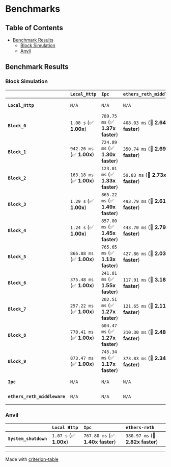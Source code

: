 # Benchmarks

## Table of Contents

- [Benchmark Results](#benchmark-results)
    - [Block Simulation](#block-simulation)
    - [Anvil](#anvil)

## Benchmark Results

### Block Simulation

|                              | `Local_Http`              | `Ipc`                            | `ethers_reth_middleware`          | `All_blocks`            |
|:-----------------------------|:--------------------------|:---------------------------------|:----------------------------------|:----------------------- |
| **`Local_Http`**             | `N/A`                     | `N/A`                            | `N/A`                             | `5.34 s` (✅ **1.00x**)  |
| **`Block_0`**                | `1.08 s` (✅ **1.00x**)    | `789.75 ms` (✅ **1.37x faster**) | `408.03 ms` (🚀 **2.64x faster**)  | `N/A`                   |
| **`Block_1`**                | `942.26 ms` (✅ **1.00x**) | `724.89 ms` (✅ **1.30x faster**) | `350.74 ms` (🚀 **2.69x faster**)  | `N/A`                   |
| **`Block_2`**                | `163.18 ms` (✅ **1.00x**) | `123.01 ms` (✅ **1.33x faster**) | `59.83 ms` (🚀 **2.73x faster**)   | `N/A`                   |
| **`Block_3`**                | `1.29 s` (✅ **1.00x**)    | `865.22 ms` (✅ **1.49x faster**) | `493.79 ms` (🚀 **2.61x faster**)  | `N/A`                   |
| **`Block_4`**                | `1.24 s` (✅ **1.00x**)    | `857.00 ms` (✅ **1.45x faster**) | `443.70 ms` (🚀 **2.79x faster**)  | `N/A`                   |
| **`Block_5`**                | `866.88 ms` (✅ **1.00x**) | `765.65 ms` (✅ **1.13x faster**) | `427.86 ms` (🚀 **2.03x faster**)  | `N/A`                   |
| **`Block_6`**                | `375.48 ms` (✅ **1.00x**) | `241.81 ms` (✅ **1.55x faster**) | `117.91 ms` (🚀 **3.18x faster**)  | `N/A`                   |
| **`Block_7`**                | `257.22 ms` (✅ **1.00x**) | `202.51 ms` (✅ **1.27x faster**) | `121.65 ms` (🚀 **2.11x faster**)  | `N/A`                   |
| **`Block_8`**                | `770.41 ms` (✅ **1.00x**) | `604.47 ms` (✅ **1.27x faster**) | `310.30 ms` (🚀 **2.48x faster**)  | `N/A`                   |
| **`Block_9`**                | `873.47 ms` (✅ **1.00x**) | `745.34 ms` (✅ **1.17x faster**) | `373.83 ms` (🚀 **2.34x faster**)  | `N/A`                   |
| **`Ipc`**                    | `N/A`                     | `N/A`                            | `N/A`                             | `3.71 s` (✅ **1.00x**)  |
| **`ethers_reth_middleware`** | `N/A`                     | `N/A`                            | `N/A`                             | `1.99 s` (✅ **1.00x**)  |

### Anvil

|                       | `Local Http`           | `Ipc`                            | `ethers-reth`                     |
|:----------------------|:-----------------------|:---------------------------------|:--------------------------------- |
| **`System_shutdown`** | `1.07 s` (✅ **1.00x**) | `767.80 ms` (✅ **1.40x faster**) | `380.97 ms` (🚀 **2.82x faster**)  |

---
Made with [criterion-table](https://github.com/nu11ptr/criterion-table)

